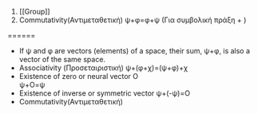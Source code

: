 1. [[Group]]
2. Commutativity(Αντιμεταθετική) 
ψ+φ=φ+ψ
(Για συμβολική πράξη + )

======


- If ψ and φ are vectors (elements) of a space, their sum, ψ+φ, is also a vector of the same space.
- Associativity (Προσεταιριστική)
 ψ+(φ+χ)=(ψ+φ)+χ
- Existence of zero or neural vector O  
ψ+Ο=ψ
- Existence of inverse or symmetric vector 
ψ+(-ψ)=Ο
- Commutativity(Αντιμεταθετική) 